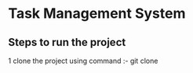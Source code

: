 # Task Management System 

## Steps to run the project 
1 clone the project using command :- git clone
